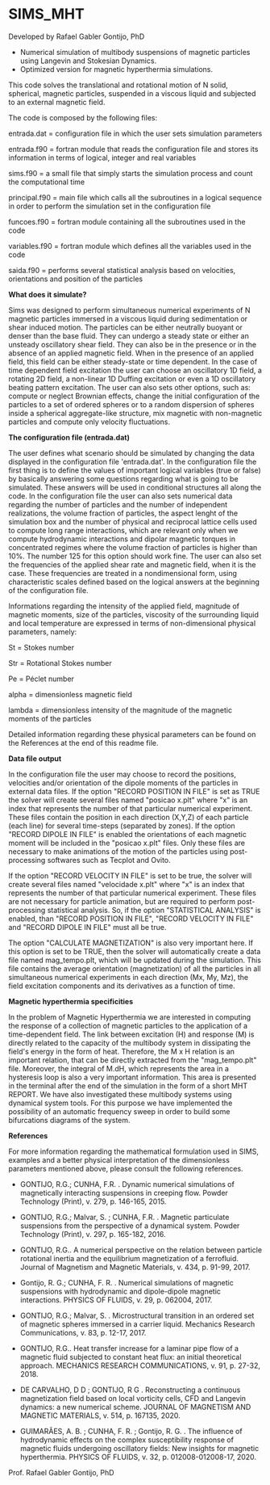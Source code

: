 # SIMS_MHT

Developed by Rafael Gabler Gontijo, PhD

- Numerical simulation of multibody suspensions of magnetic particles using Langevin and Stokesian Dynamics. 
- Optimized version for magnetic hyperthermia simulations.

This code solves the translational and rotational motion of N solid, spherical, magnetic particles, suspended in a viscous liquid and subjected to an external magnetic field. 

The code is composed by the following files:

entrada.dat = configuration file in which the user sets simulation parameters 

entrada.f90 = fortran module that reads the configuration file and stores its information in terms of logical, integer and real variables

sims.f90 = a small file that simply starts the simulation process and count the computational time

principal.f90 = main file which calls all the subroutines in a logical sequence in order to perform the simulation set in the configuration file

funcoes.f90 = fortran module containing all the subroutines used in the code

variables.f90 = fortran module which defines all the variables used in the code

saida.f90 = performs several statistical analysis based on velocities, orientations and position of the particles

__What does it simulate?__

Sims was designed to perform simultaneous numerical experiments of N magnetic particles immersed in a viscous liquid during sedimentation or shear induced motion. The particles can be either neutrally buoyant or denser than the base fluid. They can undergo a steady state or either an unsteady oscillatory shear field. They can also be in the presence or in the absence of an applied magnetic field. When in the presence of an applied field, this field can be either steady-state or time dependent. In the case of time dependent field excitation the user can choose an oscillatory 1D field, a rotating 2D field, a non-linear 1D Duffing excitation or even a 1D oscillatory beating pattern excitation. The user can also sets other options, such as: compute or neglect Brownian effects, change the initial configuration of the particles to a set of ordered spheres or to a random dispersion of spheres inside a spherical aggregate-like structure, mix magnetic with non-magnetic particles and compute only velocity fluctuations. 

__The configuration file (entrada.dat)__

The user defines what scenario should be simulated by changing the data displayed in the configuration file 'entrada.dat'. In the configuration file the first thing is to define the values of important logical variables (true or false) by basically answering some questions regarding what is going to be simulated. These answers will be used in conditional structures all along the code. In the configuration file the user can also sets numerical data regarding the number of particles and the number of independent realizations, the volume fraction of particles, the aspect lenght of the simulation box and the number of physical and reciprocal lattice cells used to compute long range interactions, which are relevant only when we compute hydrodynamic interactions and dipolar magnetic torques in concentrated regimes where the volume fraction of particles is higher than 10%. The number 125 for this option should work fine. The user can also set the frequencies of the applied shear rate and magnetic field, when it is the case. These frequencies are treated in a nondimensional form, using characteristic scales defined based on the logical answers at the beginning of the configuration file. 

Informations regarding the intensity of the applied field, magnitude of magnetic moments, size of the particles, viscosity of the surrounding liquid and local temperature are expressed in terms of non-dimensional physical parameters, namely:

St = Stokes number

Str = Rotational Stokes number

Pe = Péclet number

alpha = dimensionless magnetic field

lambda = dimensionless intensity of the magnitude of the magnetic moments of the particles

Detailed information regarding these physical parameters can be found on the References at the end of this readme file.

__Data file output__

In the configuration file the user may choose to record the positions, velocities and/or orientation of the dipole moments of the particles in external data files. If the option "RECORD POSITION IN FILE" is set as TRUE the solver will create several files named "posicao  x.plt" where "x" is an index that represents the number of that particular numerical experiment. These files contain the position in each direction (X,Y,Z) of each particle (each line) for several time-steps (separated by zones). If the option "RECORD DIPOLE IN FILE" is enabled the orientations of each magnetic moment will be included in the "posicao  x.plt" files. Only these files are necessary to make animations of the motion of the particles using post-processing softwares such as Tecplot and Ovito.

If the option "RECORD VELOCITY IN FILE" is set to be true, the solver will create several files named "velocidade  x.plt" where "x" is an index that represents the number of that particular numerical experiment. These files are not necessary for particle animation, but are required to perform post-processing statistical analysis. So, if the option "STATISTICAL ANALYSIS" is enabled, than "RECORD POSITION IN FILE", "RECORD VELOCITY IN FILE" and "RECORD DIPOLE IN FILE" must all be true.

The option "CALCULATE MAGNETIZATION" is also very important here. If this option is set to be TRUE, then the solver will automatically create a data file named mag_tempo.plt, which will be updated during the simulation. This file contains the average orientation (magnetization) of all the particles in all simultaneous numerical experiments in each direction (Mx, My, Mz), the field excitation components and its derivatives as a function of time.

__Magnetic hyperthermia specificities__

In the problem of Magnetic Hyperthermia we are interested in computing the response of a collection of magnetic particles to the application of a time-dependent field. The link between excitation (H) and response (M) is directly related to the capacity of the multibody system in dissipating the field's energy in the form of heat. Therefore, the M x H relation is an important relation, that can be directly extracted from the "mag_tempo.plt" file. Moreover, the integral of M.dH, which represents the area in a hysteresis loop is also a very important information. This area is presented in the terminal after the end of the simulation in the form of a short MHT REPORT. We have also investigated these multibody systems using dynamical system tools. For this purpose we have implemented the possibility of an automatic frequency sweep in order to build some bifurcations diagrams of the system.


__References__

For more information regarding the mathematical formulation used in SIMS, examples and a better physical interpretation of the dimensionless parameters mentioned above, please consult the following references.

- GONTIJO, R.G.; CUNHA, F.R. . Dynamic numerical simulations of magnetically interacting suspensions in creeping flow. Powder Technology (Print), v. 279, p. 146-165, 2015.

- GONTIJO, R.G.; Malvar, S. ; CUNHA, F.R. . Magnetic particulate suspensions from the perspective of a dynamical system. Powder Technology (Print), v. 297, p. 165-182, 2016.

- GONTIJO, R.G.. A numerical perspective on the relation between particle rotational inertia and the equilibrium magnetization of a ferrofluid. Journal of Magnetism and Magnetic Materials, v. 434, p. 91-99, 2017.

- Gontijo, R. G.; CUNHA, F. R. . Numerical simulations of magnetic suspensions with hydrodynamic and dipole-dipole magnetic interactions. PHYSICS OF FLUIDS, v. 29, p. 062004, 2017.

- GONTIJO, R.G.; Malvar, S. . Microstructural transition in an ordered set of magnetic spheres immersed in a carrier liquid. Mechanics Research Communications, v. 83, p. 12-17, 2017.

- GONTIJO, R.G.. Heat transfer increase for a laminar pipe flow of a magnetic fluid subjected to constant heat flux: an initial theoretical approach. MECHANICS RESEARCH COMMUNICATIONS, v. 91, p. 27-32, 2018.

- DE CARVALHO, D D ; GONTIJO, R G . Reconstructing a continuous magnetization field based on local vorticity cells, CFD and Langevin dynamics: a new numerical scheme. JOURNAL OF MAGNETISM AND MAGNETIC MATERIALS, v. 514, p. 167135, 2020.

- GUIMARÃES, A. B. ; CUNHA, F. R. ; Gontijo, R. G. . The influence of hydrodynamic effects on the complex susceptibility response of magnetic fluids undergoing oscillatory fields: New insights for magnetic hyperthermia. PHYSICS OF FLUIDS, v. 32, p. 012008-012008-17, 2020.

Prof. Rafael Gabler Gontijo, PhD
